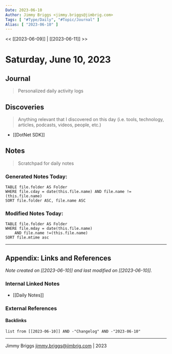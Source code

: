```yaml
---
Date: 2023-06-10
Author: Jimmy Briggs <jimmy.briggs@jimbrig.com>
Tags: [ "#Type/Daily", "#Topic/Journal" ]
Alias: [ "2023-06-10" ]
---
```


<< [[2023-06-09]] | [[2023-06-11]] >>

# Saturday, June 10, 2023

## Journal

> Personalized daily activity logs

## Discoveries

> Anything relevant that I discovered on this day (i.e. tools, technology, articles, podcasts, videos, people, etc.)

- [[DotNet SDK]]

## Notes

> Scratchpad for daily notes

### Generated Notes Today:

```dataview
TABLE file.folder AS Folder 
WHERE file.cday = date(this.file.name) AND file.name !=(this.file.name) 
SORT file.folder ASC, file.name ASC
```

### Modified Notes Today:

```dataview
TABLE file.folder AS Folder
WHERE file.mday = date(this.file.name) 
	AND file.name !=(this.file.name)
SORT file.mtime asc
```

***

## Appendix: Links and References

*Note created on [[2023-06-10]] and last modified on [[2023-06-10]].*

### Internal Linked Notes

- [[Daily Notes]]

### External References

#### Backlinks

```dataview
list from [[2023-06-10]] AND -"Changelog" AND -"2023-06-10"
```


***

Jimmy Briggs <jimmy.briggs@jimbrig.com> | 2023